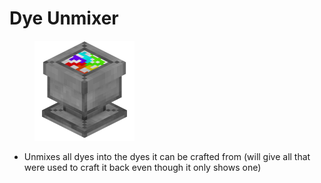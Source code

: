 # Dye Unmixer

<figure><img src="https://github.com/ItsMePok/PFE/blob/wikiAssets/blockRenders/DyeUnmixer.png?raw=true" alt="Dye Unmixer"><figcaption></figcaption></figure>

* Unmixes all dyes into the dyes it can be crafted from (will give all that were used to craft it back even though it only shows one)

